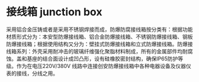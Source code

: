 # 接线箱 junction box
采用铝合金压铸或者是采用不锈钢焊接而成，防爆防腐接线箱按分类有：根据功能材质形式分为：本安型防爆接线箱、铝合金防爆接线箱、不锈钢防爆接线箱、钢板防爆接线箱；根据使用结构又分为：壁挂式防爆接线箱和立式防爆接线箱。防爆接线箱系列：外壳采用耐冲击的玻璃纤维强化聚脂材料制成，所有的金属部件均耐腐蚀。盖和基座的结合面设计成凹凸形，设有硅橡胶密封结构，确保IP65防护等级。作为在电压220V/380V 线路中连接创安防爆接线箱中各种电器设备及仪器仪表的接线，分线之用。

